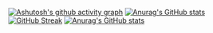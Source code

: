 [![Ashutosh's github activity graph](https://github-readme-activity-graph.vercel.app/graph?username=jaspercliff)](https://github.com/ashutosh00710/github-readme-activity-graph)
[![Anurag's GitHub stats](https://github-readme-stats.vercel.app/api?username=jaspercliff)](https://github.com/anuraghazra/github-readme-stats)
[![GitHub Streak](https://streak-stats.demolab.com/?user=jaspercliff)](https://git.io/streak-stats)
[![Anurag's GitHub stats](https://github-readme-stats.vercel.app/api?username=jaspercliff)](https://github.com/anuraghazra/github-readme-stats)
